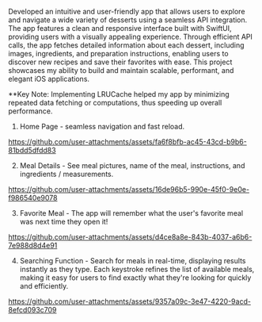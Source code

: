 Developed an intuitive and user-friendly app that allows users to explore and navigate a wide variety of desserts using a seamless API integration. The app features a clean and responsive interface built with SwiftUI, providing users with a visually appealing experience. Through efficient API calls, the app fetches detailed information about each dessert, including images, ingredients, and preparation instructions, enabling users to discover new recipes and save their favorites with ease. This project showcases my ability to build and maintain scalable, performant, and elegant iOS applications.

**Key Note: Implementing LRUCache helped my app by minimizing repeated data fetching or computations, thus speeding up overall performance.


1. Home Page - seamless navigation and fast reload.

https://github.com/user-attachments/assets/fa6f8bfb-ac45-43cd-b9b6-81bdd5dfdd83


2. Meal Details - See meal pictures, name of the meal, instructions, and ingredients / measurements.

https://github.com/user-attachments/assets/16de96b5-990e-45f0-9e0e-f986540e9078


3. Favorite Meal - The app will remember what the user's favorite meal was next time they open it!

https://github.com/user-attachments/assets/d4ce8a8e-843b-4037-a6b6-7e988d8d4e91


4. Searching Function - Search for meals in real-time, displaying results instantly as they type. Each keystroke refines the list of available meals, making it easy for users to find exactly what they're looking for quickly and efficiently.

https://github.com/user-attachments/assets/9357a09c-3e47-4220-9acd-8efcd093c709

